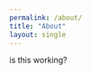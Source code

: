 ```yaml
---
permalink: /about/
title: "About"  
layout: single
---
```


<style type="text/css">
  .greedy-nav .visible-links {font-size:0.8em ;}  
  .greedy-nav a.site-title { margin-left: 0; color:#646769;}
  .greedy-nav a.site-logo { margin-left: 0; margin-right: 1rem; }
  .site-logo img { max-height: 2.5rem; }   /* logo size*/
  .site-subtitle { display: block; font-size: 0.8em; color: #6f777d}
  
  .author__avatar { display: table-cell; vertical-align: top; width: auto; height: auto; }
  @media (min-width: 64em) { .author__avatar { display: block; width: auto; height: auto; } }
  .author__avatar img { max-width: 210px; border-radius: 50%; }
  
  @media (min-width: 64em) { .author__avatar img { padding: 0px; border: 1px solid #6f777d; } }
  
  @media (min-width: 64em) { .sidebar { float: left; width: calc(200px - 1em); opacity: 1; -webkit-transition: opacity 0.2s ease-in-out; transition: opacity 0.2s ease-in-out; }
  .sidebar:hover { opacity: 1; }
  
  .page__hero-caption { position: absolute; bottom: 0; right: 0; margin: 0 auto; padding: 2px 5px; color: #fff; font-family: Georgia, Times, serif; font-size: 0.4em; background: transparent; text-align: right; z-index: 5; opacity: 0.5; border-radius: 4px 0 0 0; }
  @media (min-width: 64em) { .page__hero-caption { padding: 1px 2px; } }
  .page__hero-caption a { color: #fff; text-decoration: none; }
  
  </style>

  
is this working?
